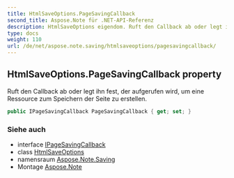 ```yaml
---
title: HtmlSaveOptions.PageSavingCallback
second_title: Aspose.Note für .NET-API-Referenz
description: HtmlSaveOptions eigendom. Ruft den Callback ab oder legt ihn fest der aufgerufen wird um eine Ressource zum Speichern der Seite zu erstellen.
type: docs
weight: 110
url: /de/net/aspose.note.saving/htmlsaveoptions/pagesavingcallback/
---
```

## HtmlSaveOptions.PageSavingCallback property

Ruft den Callback ab oder legt ihn fest, der aufgerufen wird, um eine Ressource zum Speichern der Seite zu erstellen.

```csharp
public IPageSavingCallback PageSavingCallback { get; set; }
```

### Siehe auch

* interface [IPageSavingCallback](../../../aspose.note.saving.html/ipagesavingcallback/)
* class [HtmlSaveOptions](../)
* namensraum [Aspose.Note.Saving](../../htmlsaveoptions/)
* Montage [Aspose.Note](../../../)


